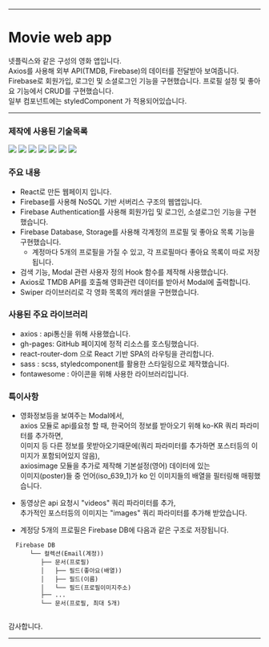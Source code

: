 <hr/>

# Movie web app

넷플릭스와 같은 구성의 영화 앱입니다.<br />
Axios를 사용해 외부 API(TMDB, Firebase)의 데이터를 전달받아 보여줍니다.<br />
Firebase로 회원가입, 로그인 및 소셜로그인 기능을 구현했습니다.
프로필 설정 및 좋아요 기능에서 CRUD를 구현했습니다.<br />
일부 컴포넌트에는 styledComponent 가 적용되어있습니다.<br />

<hr/>

### 제작에 사용된 기술목록
<a href="/" target="_blank"><img src="https://img.shields.io/badge/Javascript-EEE?style=for-the-badge&logo=javascript&logoColor=F7DF1E"/></a> 
<a href="/" target="_blank"><img src="https://img.shields.io/badge/html5-EEE?style=for-the-badge&logo=html5&logoColor=E34F26"/></a> 
<a href="/" target="_blank"><img src="https://img.shields.io/badge/css3-EEE?style=for-the-badge&logo=css3&logoColor=1572B6"/></a> 
<a href="/" target="_blank"><img src="https://img.shields.io/badge/sass-EEE?style=for-the-badge&logo=sass&logoColor=CC6699"/></a>
<a href="/" target="_blank"><img src="https://img.shields.io/badge/styledcomponents-EEE?style=for-the-badge&logo=styledcomponents&logoColor=F24E1E"/></a> 
<a href="/" target="_blank"><img src="https://img.shields.io/badge/react-EEE?style=for-the-badge&logo=react&logoColor=61DAFB"/></a>
<a href="/" target="_blank"><img src="https://img.shields.io/badge/firebase-EEE?style=for-the-badge&logo=firebase&logoColor=FFCA28"/></a>


### 주요 내용
- React로 만든 웹페이지 입니다.
- Firebase를 사용해 NoSQL 기반 서버리스 구조의 웹앱입니다.
- Firebase Authentication를 사용해 회원가입 및 로그인, 소셜로그인 기능을 구현했습니다.
- Firebase Database, Storage를 사용해 각계정의 프로필 및 좋아요 목록 기능을 구현했습니다.
   - 계정마다 5개의 프로필을 가질 수 있고, 각 프로필마다 좋아요 목록이 따로 저장됩니다.
- 검색 기능, Modal 관련 사용자 정의 Hook 함수를 제작해 사용했습니다.
- Axios로 TMDB API를 호출해 영화관련 데이터를 받아서 Modal에 출력합니다.
- Swiper 라이브러리로 각 영화 목록의 캐러셀을 구현했습니다.


### 사용된 주요 라이브러리
- axios : api통신을 위해 사용했습니다.
- gh-pages: GitHub 페이지에 정적 리소스를 호스팅했습니다.
- react-router-dom 으로 React 기반 SPA의 라우팅을 관리합니다.
- sass : scss, styledcomponent를 활용한 스타일링으로 제작했습니다.
- fontawesome : 아이콘을 위해 사용한 라이브러리입니다.


### 특이사항
- 영화정보등을 보여주는 Modal에서, <br />
  axios 모듈로 api를요청 할 때, 한국어의 정보를 받아오기 위해 ko-KR 쿼리 파라미터를 추가하면, <br />
  이미지 등 다른 정보를 못받아오기때문에(쿼리 파라미터를 추가하면 포스터등의 이미지가 포함되어있지 않음), <br />
  axiosimage 모듈을 추가로 제작해 기본설정(영어) 데이터에 있는 <br />
  이미지(poster)들 중 언어(iso_639_1)가 ko 인 이미지들의 배열을 필터링해 매핑했습니다.

- 동영상은 api 요청시 "videos" 쿼리 파라미터를 추가, <br />
  추가적인 포스터등의 이미지는 "images" 쿼리 파라미터를 추가해 받았습니다.
  
- 계정당 5개의 프로필은 Firebase DB에 다음과 같은 구조로 저장됩니다.<br />
```
  Firebase DB 
      └── 컬렉션(Email(계정)) 
         ├── 문서(프로필)
         │   ├── 필드(좋아요(배열))
         │   ├── 필드(이름)
         │   └── 필드(프로필이미지주소)
         ├── ...           
         └── 문서(프로필, 최대 5개)
         
```      

감사합니다.
<hr/>
